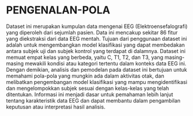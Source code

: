 # PENGENALAN-POLA
Dataset ini merupakan kumpulan data mengenai EEG (Elektroensefalografi) yang diperoleh dari sejumlah pasien. Data ini mencakup sekitar 86 fitur yang diekstraksi dari data EEG mentah. Tujuan dari penggunaan dataset ini adalah untuk mengembangkan model klasifikasi yang dapat membedakan antara subjek uji dan subjek kontrol yang terdapat di dalamnya. Dataset ini memuat empat kelas yang berbeda, yaitu C, T1, T2, dan T3, yang masing-masing mewakili kondisi atau kategori tertentu dalam konteks data EEG ini. Dengan demikian, analisis dan pemodelan pada dataset ini bertujuan untuk memahami pola-pola yang mungkin ada dalam aktivitas otak, dan melibatkan pengembangan model klasifikasi yang mampu mengidentifikasi dan mengelompokkan subjek sesuai dengan kelas-kelas yang telah ditentukan. Informasi ini menjadi dasar untuk pemahaman lebih lanjut tentang karakteristik data EEG dan dapat membantu dalam pengambilan keputusan atau interpretasi hasil analisis.
